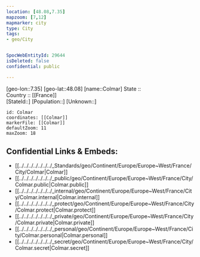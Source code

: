 ```yaml
---
location: [48.08,7.35] 
mapzoom: [7,12] 
mapmarker: city 
type: City
tags:
- geo/City


SpocWebEntityId: 29644
isDeleted: false
confidential: public

---
```

[geo-lon::7.35] 
[geo-lat::48.08] 
[name::Colmar] 
State ::  
Country :: [[France]]  
[StateId::] 
[Population::] 
[Unknown::] 


```leaflet
id: Colmar
coordinates: [[Colmar]] 
markerFile: [[Colmar]] 
defaultZoom: 11 
maxZoom: 18
```


## Confidential Links & Embeds: 
- [[../../../../../../../_Standards/geo/Continent/Europe/Europe~West/France/City/Colmar|Colmar]] 
- [[../../../../../../../_public/geo/Continent/Europe/Europe~West/France/City/Colmar.public|Colmar.public]] 
- [[../../../../../../../_internal/geo/Continent/Europe/Europe~West/France/City/Colmar.internal|Colmar.internal]] 
- [[../../../../../../../_protect/geo/Continent/Europe/Europe~West/France/City/Colmar.protect|Colmar.protect]] 
- [[../../../../../../../_private/geo/Continent/Europe/Europe~West/France/City/Colmar.private|Colmar.private]] 
- [[../../../../../../../_personal/geo/Continent/Europe/Europe~West/France/City/Colmar.personal|Colmar.personal]] 
- [[../../../../../../../_secret/geo/Continent/Europe/Europe~West/France/City/Colmar.secret|Colmar.secret]] 
